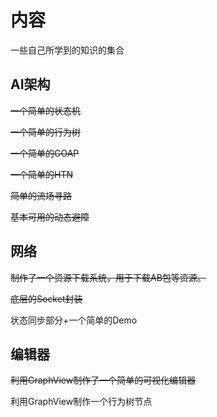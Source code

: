 # 内容
一些自己所学到的知识的集合
## AI架构
~~一个简单的状态机~~

~~一个简单的行为树~~

~~一个简单的GOAP~~

~~一个简单的HTN~~

~~简单的流场寻路~~

~~基本可用的动态避障~~

## 网络
~~制作了一个资源下载系统，用于下载AB包等资源。~~

~~底层的Socket封装~~

状态同步部分+一个简单的Demo

## 编辑器
~~利用GraphView制作了一个简单的可视化编辑器~~

利用GraphView制作一个行为树节点



